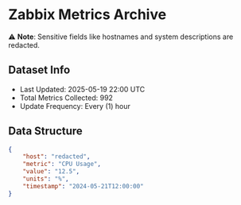 # Zabbix Metrics Archive

⚠️ **Note**: Sensitive fields like hostnames and system descriptions are redacted.

## Dataset Info
- Last Updated: 2025-05-19 22:00 UTC
- Total Metrics Collected: 992
- Update Frequency: Every (1) hour

## Data Structure
```json
{
    "host": "redacted",
    "metric": "CPU Usage",
    "value": "12.5",
    "units": "%",
    "timestamp": "2024-05-21T12:00:00"
}
```
